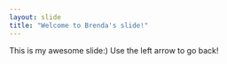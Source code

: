 ```yaml
---
layout: slide
title: "Welcome to Brenda's slide!"
---
```

This is my awesome slide:)
Use the left arrow to go back!
